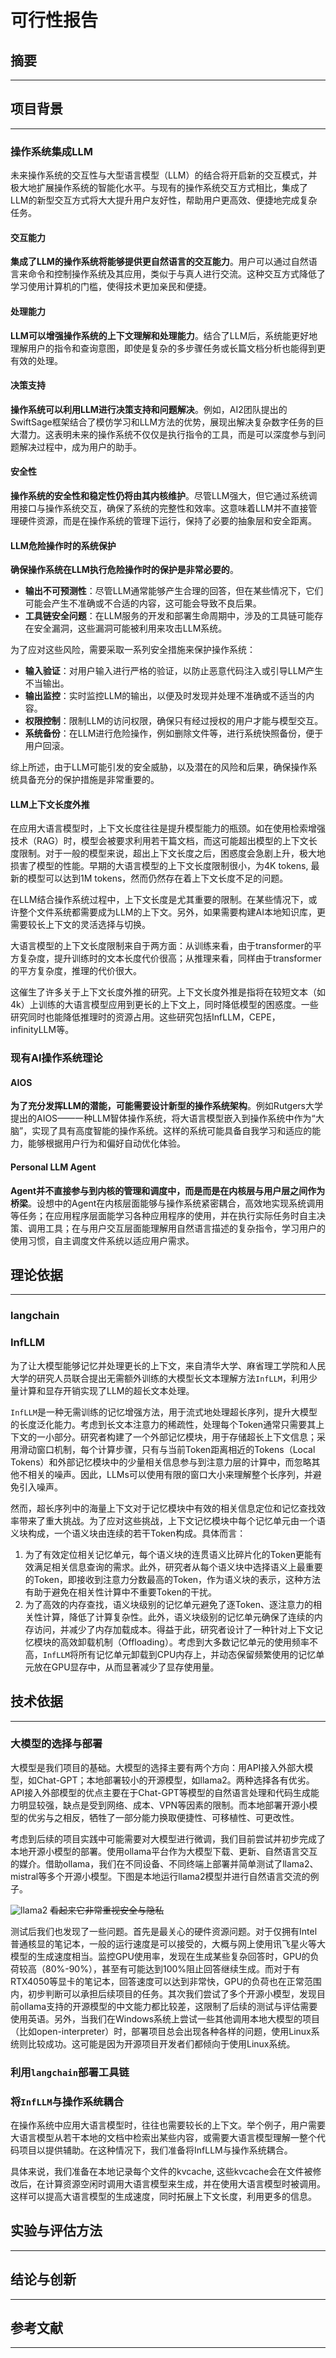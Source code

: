 # 可行性报告

## 摘要
---

## 项目背景
---

### 操作系统集成LLM

未来操作系统的交互性与大型语言模型（LLM）的结合将开启新的交互模式，并极大地扩展操作系统的智能化水平。与现有的操作系统交互方式相比，集成了LLM的新型交互方式将大大提升用户友好性，帮助用户更高效、便捷地完成复杂任务。

#### 交互能力
**集成了LLM的操作系统将能够提供更自然语言的交互能力**。用户可以通过自然语言来命令和控制操作系统及其应用，类似于与真人进行交流。这种交互方式降低了学习使用计算机的门槛，使得技术更加亲民和便捷。

#### 处理能力
**LLM可以增强操作系统的上下文理解和处理能力**。结合了LLM后，系统能更好地理解用户的指令和查询意图，即使是复杂的多步骤任务或长篇文档分析也能得到更有效的处理。

#### 决策支持
**操作系统可以利用LLM进行决策支持和问题解决**。例如，AI2团队提出的SwiftSage框架结合了模仿学习和LLM方法的优势，展现出解决复杂数字任务的巨大潜力。这表明未来的操作系统不仅仅是执行指令的工具，而是可以深度参与到问题解决过程中，成为用户的助手。

#### 安全性
**操作系统的安全性和稳定性仍将由其内核维护**。尽管LLM强大，但它通过系统调用接口与操作系统交互，确保了系统的完整性和效率。这意味着LLM并不直接管理硬件资源，而是在操作系统的管理下运行，保持了必要的抽象层和安全距离。

#### LLM危险操作时的系统保护

**确保操作系统在LLM执行危险操作时的保护是非常必要的**。


- **输出不可预测性**：尽管LLM通常能够产生合理的回答，但在某些情况下，它们可能会产生不准确或不合适的内容，这可能会导致不良后果。
- **工具链安全问题**：在LLM服务的开发和部署生命周期中，涉及的工具链可能存在安全漏洞，这些漏洞可能被利用来攻击LLM系统。

为了应对这些风险，需要采取一系列安全措施来保护操作系统：

- **输入验证**：对用户输入进行严格的验证，以防止恶意代码注入或引导LLM产生不当输出。
- **输出监控**：实时监控LLM的输出，以便及时发现并处理不准确或不适当的内容。
- **权限控制**：限制LLM的访问权限，确保只有经过授权的用户才能与模型交互。
- **系统备份**：在LLM进行危险操作，例如删除文件等，进行系统快照备份，便于用户回滚。

综上所述，由于LLM可能引发的安全威胁，以及潜在的风险和后果，确保操作系统具备充分的保护措施是非常重要的。

#### LLM上下文长度外推

在应用大语言模型时，上下文长度往往是提升模型能力的瓶颈。如在使用检索增强技术（RAG）时，模型会被要求利用若干篇文档，而这可能超出模型的上下文长度限制。对于一般的模型来说，超出上下文长度之后，困惑度会急剧上升，极大地损害了模型的性能。早期的大语言模型的上下文长度限制很小，为4K tokens, 最新的模型可以达到1M tokens，然而仍然存在着上下文长度不足的问题。

在LLM结合操作系统过程中，上下文长度是尤其重要的限制。在某些情况下，或许整个文件系统都需要成为LLM的上下文。另外，如果需要构建AI本地知识库，更需要较长上下文的灵活选择与切换。

​大语言模型的上下文长度限制来自于两方面：从训练来看，由于transformer的平方复杂度，提升训练时的文本长度代价很高；从推理来看，同样由于transformer的平方复杂度，推理的代价很大。

​这催生了许多关于上下文长度外推的研究。上下文长度外推是指将在较短文本（如4k）上训练的大语言模型应用到更长的上下文上，同时降低模型的困惑度。一些研究同时也能降低推理时的资源占用。这些研究包括InfLLM，CEPE，infinityLLM等。

### 现有AI操作系统理论

#### AIOS
**为了充分发挥LLM的潜能，可能需要设计新型的操作系统架构**。例如Rutgers大学提出的AIOS——一种LLM智体操作系统，将大语言模型嵌入到操作系统中作为“大脑”，实现了具有高度智能的操作系统。这样的系统可能具备自我学习和适应的能力，能够根据用户行为和偏好自动优化体验。

#### Personal LLM Agent
**Agent并不直接参与到内核的管理和调度中，而是而是在内核层与用户层之间作为桥梁**。设想中的Agent在内核层面能够与操作系统紧密耦合，高效地实现系统调用等任务；在应用程序层面能学习各种应用程序的使用，并在执行实际任务时自主决策、调用工具；在与用户交互层面能理解用自然语言描述的复杂指令，学习用户的使用习惯，自主调度文件系统以适应用户需求。

## 理论依据
---

### langchain

### InfLLM
为了让大模型能够记忆并处理更长的上下文，来自清华大学、麻省理工学院和人民大学的研究人员联合提出无需额外训练的大模型长文本理解方法`InfLLM`，利用少量计算和显存开销实现了LLM的超长文本处理。

`InfLLM`是一种无需训练的记忆增强方法，用于流式地处理超长序列，提升大模型的长度泛化能力。考虑到长文本注意力的稀疏性，处理每个Token通常只需要其上下文的一小部分。研究者构建了一个外部记忆模块，用于存储超长上下文信息；采用滑动窗口机制，每个计算步骤，只有与当前Token距离相近的Tokens（Local Tokens）和外部记忆模块中的少量相关信息参与到注意力层的计算中，而忽略其他不相关的噪声。因此，LLMs可以使用有限的窗口大小来理解整个长序列，并避免引入噪声。

​然而，超长序列中的海量上下文对于记忆模块中有效的相关信息定位和记忆查找效率带来了重大挑战。为了应对这些挑战，上下文记忆模块中每个记忆单元由一个语义块构成，一个语义块由连续的若干Token构成。具体而言：

 1. 为了有效定位相关记忆单元，每个语义块的连贯语义比碎片化的Token更能有效满足相关信息查询的需求。此外，研究者从每个语义块中选择语义上最重要的Token，即接收到注意力分数最高的Token，作为语义块的表示，这种方法有助于避免在相关性计算中不重要Token的干扰。
 2. 为了高效的内存查找，语义块级别的记忆单元避免了逐Token、逐注意力的相关性计算，降低了计算复杂性。此外，语义块级别的记忆单元确保了连续的内存访问，并减少了内存加载成本。得益于此，研究者设计了一种针对上下文记忆模块的高效卸载机制（Offloading）。考虑到大多数记忆单元的使用频率不高，`InfLLM`将所有记忆单元卸载到CPU内存上，并动态保留频繁使用的记忆单元放在GPU显存中，从而显著减少了显存使用量。

## 技术依据
---

### 大模型的选择与部署
大模型是我们项目的基础。大模型的选择主要有两个方向：用API接入外部大模型，如Chat-GPT；本地部署较小的开源模型，如llama2。两种选择各有优劣。API接入外部模型的优点主要在于Chat-GPT等模型的自然语言处理和代码生成能力明显较强，缺点是受到网络、成本、VPN等因素的限制。而本地部署开源小模型的优劣与之相反，牺牲了一部分能力换取便捷性、可移植性、可更改性。

考虑到后续的项目实践中可能需要对大模型进行微调，我们目前尝试并初步完成了本地开源小模型的部署。使用ollama平台作为大模型下载、更新、自然语言交互的媒介。借助ollama，我们在不同设备、不同终端上部署并简单测试了llama2、mistral等多个开源小模型。下图是本地运行llama2模型并进行自然语言交流的例子。

![llama2](./image/llama2.png)
~~看起来它非常重视安全与隐私~~

测试后我们也发现了一些问题。首先是最关心的硬件资源问题。对于仅拥有Intel普通核显的笔记本，一般的运行速度是可以接受的，大概与网上使用讯飞星火等大模型的生成速度相当。监控GPU使用率，发现在生成某些复杂回答时，GPU的负荷较高（80%-90%），甚至有可能达到100%阻止回答继续生成。而对于有RTX4050等显卡的笔记本，回答速度可以达到非常快，GPU的负荷也在正常范围内，初步判断可以承担后续项目的任务。其次我们尝试了多个开源小模型，发现目前ollama支持的开源模型的中文能力都比较差，这限制了后续的测试与评估需要使用英语。另外，当我们在Windows系统上尝试一些其他调用本地大模型的项目（比如open-interpreter）时，部署项目总会出现各种各样的问题，使用Linux系统则比较成功。这可能是因为开源项目开发者们都倾向于使用Linux系统。

### 利用`langchain`部署工具链

### 将`InfLLM`与操作系统耦合
在操作系统中应用大语言模型时，往往也需要较长的上下文。举个例子，用户需要大语言模型从若干本地的文档中检索出某些内容，或需要大语言模型理解一整个代码项目以提供辅助。在这种情况下，我们准备将InfLLM与操作系统耦合。

​具体来说，我们准备在本地记录每个文件的kvcache, 这些kvcache会在文件被修改后，在计算资源空闲时调用大语言模型来生成，并在使用大语言模型时被调用。这样可以提高大语言模型的生成速度，同时拓展上下文长度，利用更多的信息。

## 实验与评估方法
---

## 结论与创新
---

## 参考文献
---